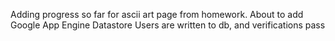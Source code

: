 Adding progress so far for ascii art page from homework. About to add Google App Engine Datastore
Users are written to db, and verifications pass
